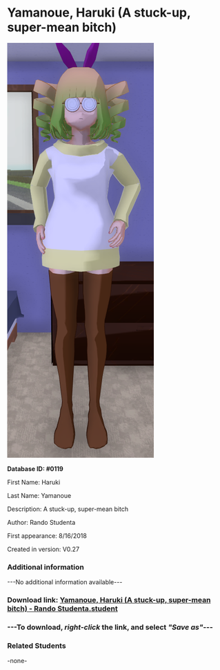 # Yamanoue, Haruki (A stuck-up, super-mean bitch)

<img src="../../Files/Images/Yamanoue, Haruki (A stuck-up, super-mean bitch).png" title="Yamanoue, Haruki (A stuck-up, super-mean bitch) - Rando Studenta">

**Database ID: #0119**

First Name: Haruki

Last Name: Yamanoue

Description: A stuck-up, super-mean bitch

Author: Rando Studenta

First appearance: 8/16/2018

Created in version: V0.27

### Additional information

---No additional information available---

### Download link: <a href="https://raw.githubusercontent.com/Arbiter1223/Daigaku-Gurashi-Custom-Students/master/Files/Student%20Files/Yamanoue%2C%20Haruki%20(A%20stuck-up%2C%20super-mean%20bitch)%20-%20Rando%20Studenta.student">Yamanoue, Haruki (A stuck-up, super-mean bitch) - Rando Studenta.student</a>

### ---**To download, _right-click_ the link, and select _"Save as"_**---

### Related Students

-none-
